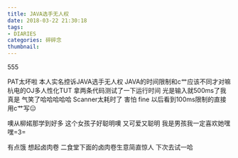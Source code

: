 ```yaml
---
title: JAVA选手无人权
date: 2018-03-22 21:30:18
tags: 
- DIARIES
categories: 碎碎念
thumbnail: 
---
```

555
<!--more-->

PAT太坏啦
本人实名控诉JAVA选手无人权
JAVA的时间限制和c艹应该不同才对嘛
杭电的OJ多人性化TUT
拿两条代码测试了一下运行时间
光是输入就500ms了我真是
气笑了哈哈哈哈哈
Scanner太耗时了 害怕
fine
以后看到100ms限制的直接用c艹写😑

噢从柳婼那学到好多
这个女孩子好聪明噢
又可爱又聪明
我是男孩我一定喜欢她嘿嘿=3=

有点饿
想起卤肉卷
二食堂下面的卤肉卷生意简直惊人
下次去试一哈